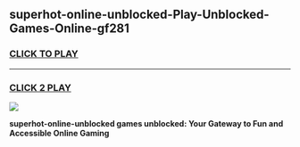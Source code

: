 
## superhot-online-unblocked-Play-Unblocked-Games-Online-gf281
<h3>
<a href="https://premium76.site?title=superhot-online-unblocked&ref=25A">CLICK TO PLAY</a></h3>
<hr>

<h3>
<a href="https://premium76.site?title=superhot-online-unblocked&ref=25A">CLICK 2 PLAY</a>
  
</h3>

<a href="https://premium76.site?title=superhot-online-unblocked&ref=25A"><img src="https://clearcache.store/games.png"></a>


**superhot-online-unblocked games unblocked: Your Gateway to Fun and Accessible Online Gaming**
